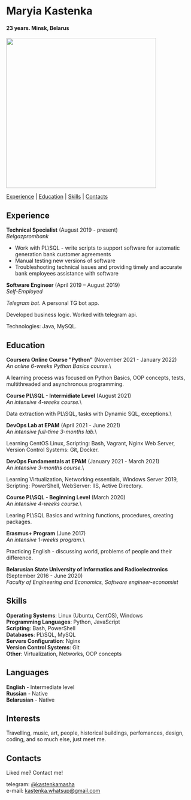 # Maryia Kastenka #
#### 23 years. Minsk, Belarus ####


<img src="https://user-images.githubusercontent.com/23183802/158016884-f2402475-7d0a-4ed6-9e07-f00770a770dc.JPG" width="400" height="400" />


[Experience](#experience) | [Education](#education) | [Skills](#skills) | [Contacts](#contacts)


## Experience ##

**Technical Specialist** (August 2019 - present)\
*Belgazprombank*
- Work with PL\SQL - write scripts to support software for automatic generation bank customer agreements
- Manual testing new versions of software
- Troubleshooting technical issues and providing timely and accurate bank employees assistance with software



**Software Engineer** (April 2019 – August 2019)\
*Self-Employed*

*Telegram bot*. A personal TG bot app.

Developed business logic. Worked with telegram api.

Technologies: Java, MySQL.


## Education ##


**Coursera Online Course "Python"** (November 2021 - January 2022)\
*An online 6-weeks Python Basics course.*\

A learning process was focused on Python Basics, OOP concepts, tests, multithreaded and asynchronous programming.


**Course PL\SQL - Intermidiate Level** (August 2021)\
*An intensive 4-weeks course.*\

Data extraction with PL\SQL, tasks with Dynamic SQL, exceptions.\


**DevOps Lab at EPAM** (April 2021 - June 2021)\
*An intensive full-time 3-months lab.*\

Learning CentOS Linux, Scripting: Bash, Vagrant, Nginx Web Server, Version Control Systems: Git, Docker.


**DevOps Fundamentals at EPAM** (January 2021 - March 2021)\
*An intensive 3-months course.*\

Learning Virtualization, Networking essentials, Windows Server 2019, Scripting: PowerShell,  WebServer: IIS, Active Directory.


**Course PL\SQL - Beginning Level** (March 2020)\
*An intensive 4-weeks course.*\

Learing PL\SQL Basics and writning functions, procedures, creating packages.


**Erasmus+ Program** (June 2017)\
*An intensive 1-weeks program.*\

Practicing English - discussing world, problems of people and their difference.


**Belarusian State University of Informatics and Radioelectronics** (September 2016 - June 2020)\
*Faculty of Engineering and Economics, Software engineer-economist*


## Skills ##

**Operating Systems**: Linux (Ubuntu, CentOS), Windows\
**Programming Languages**: Python, JavaScript\
**Scripting**: Bash, PowerShell\
**Databases**: PL\SQL, MySQL\
**Servers Configuration**: Nginx\
**Version Control Systems**: Git\
**Other**: Virtualization, Networks, OOP concepts

## Languages ##

**English** - Intermediate level\
**Russian** - Native\
**Belarusian** - Native

## Interests ##

Travelling, music, art, people, historical buildings, perfomances, design, coding, and so much else, just meet me.

## Contacts ##

Liked me? Contact me!

telegram: [@kastenkamasha](https://t.me/kastenkamasha) \
e-mail: [kastenka.whatsup@gmail.com](mailto:kastenka.whatsup@gmail.com?subject=[GitHub%20Job%20Proposal]%20Hey!%20I%20have%20a%20proposal%20to%20you!)
